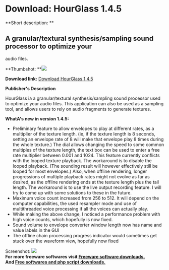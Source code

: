 # Download: HourGlass 1.4.5

**Short description: **

## A granular/textural synthesis/sampling sound processor to optimize your
audio files.

  
**Thumbshot: **![](http://www.freewarefiles.com/screenshot/hourglass_md.jpg)   
  
**Download link:** [Download HourGlass 1.4.5](http://freesoftwares.boysofts.com/HourGlass_program_81294.html)  
  

**Publisher's Description**  
  

HourGlass ia a granular/textural synthesis/sampling sound processor used to
optimize your audio files. This application can also be used as a sampling
tool, and allows users to rely on audio fragments to generate textures.

**WhatA's new in version 1.4.5:**

  * Preliminary feature to allow envelopes to play at different rates, as a multiplier of the texture length. (ie, if the texture length is 8 seconds, setting an envelope rate of 8 will make that envelope play 8 times during the whole texture.) The dial allows changing the speed to some common multiples of the texture length, the text box can be used to enter a free rate multiplier between 0.001 and 1024. This feature currently conflicts with the looped texture playback. The workaround is to disable the looped playback. (The sounding result will however effectively still be looped for most envelopes.) Also, when offline rendering, longer progressions of multiple playback rates might not evolve as far as desired, as the offline rendering ends at the texture length plus the tail length. The workaround is to use the live output recording feature. I will try to come up with some solutions to these in the future. 
  * Maximum voice count increased from 256 to 512. It will depend on the computer capabilities, the used resampler mode and use of multithreaded voice processing if all the voices can actually play. 
  * While making the above change, I noticed a performance problem with high voice counts, which hopefully is now fixed. 
  * Sound volume to envelope converter window length now has name and value labels in the GUI 
  * The offline chain processing progress indicator would sometimes get stuck over the waveform view, hopefully now fixed 

  
  
Screenshot: ![](http://www.freewarefiles.com/screenshot/hourglass.jpg)  
**For more freeware softwares visit [Freeware software downloads.](http://freesoftwares.boysofts.com/)**   
**And [Free softwares and php script downloads.](http://www.boysofts.com/)**

